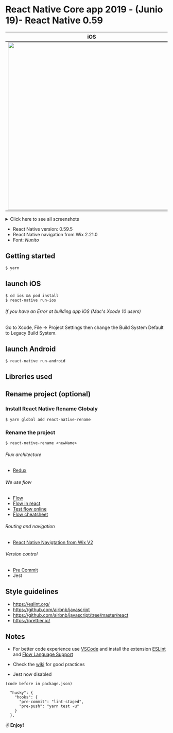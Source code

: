 # React Native Core app 2019 - (Junio 19)- React Native 0.59

| iOS | Android |
| --- | --- |
| <img width="520" src="https://user-images.githubusercontent.com/30802967/61081715-47045e00-a3fe-11e9-878c-f1f7c4f7b46f.png"> | <img width="435" src="https://user-images.githubusercontent.com/30802967/61081832-977bbb80-a3fe-11e9-8b16-03f7d8897114.png"> |

<details><summary>Click here to see all screenshots</summary>

<img width="520" src="https://user-images.githubusercontent.com/30802967/61081887-b5e1b700-a3fe-11e9-88a2-6ed5646d7fa3.png"> 
<img width="520" src="https://user-images.githubusercontent.com/30802967/61081890-b712e400-a3fe-11e9-8278-c982f6e94520.png">
<img width="435" src="https://user-images.githubusercontent.com/30802967/61081934-ceea6800-a3fe-11e9-82bb-cb2878b27fc5.png">
<img width="435" src="https://user-images.githubusercontent.com/30802967/61081940-cf82fe80-a3fe-11e9-9712-ec3cc1cf0ef7.png">
<img width="520" src="https://user-images.githubusercontent.com/30802967/61081935-ceea6800-a3fe-11e9-996d-57cf4152da0a.png">
<img width="520" src="https://user-images.githubusercontent.com/30802967/61081942-d01b9500-a3fe-11e9-9cf2-03559e9b263e.png">
<img width="435" src="https://user-images.githubusercontent.com/30802967/61081943-d01b9500-a3fe-11e9-8770-c1dd5001dc2c.png">
<img width="435" src="https://user-images.githubusercontent.com/30802967/61081936-ceea6800-a3fe-11e9-8336-062fb9dac99b.png">
<img width="520" src="https://user-images.githubusercontent.com/30802967/61081937-cf82fe80-a3fe-11e9-832c-d83e96137b2b.png">
<img width="520" src="https://user-images.githubusercontent.com/30802967/61081939-cf82fe80-a3fe-11e9-8e59-e0003648ce4a.png">
<img width="435" src="https://user-images.githubusercontent.com/30802967/61081938-cf82fe80-a3fe-11e9-92f9-ab97bb9f04c7.png">
<img width="435" src="https://user-images.githubusercontent.com/30802967/61081941-d01b9500-a3fe-11e9-8f67-65bf8e0182d9.png">
<img width="520" src="https://user-images.githubusercontent.com/30802967/61082440-d9f1c800-a3ff-11e9-9788-aa6ce7b6556d.png">
<img width="435" src="https://user-images.githubusercontent.com/30802967/61082460-e413c680-a3ff-11e9-86d6-91e04474c53c.png">
<img width="520" src="https://user-images.githubusercontent.com/30802967/61082469-ebd36b00-a3ff-11e9-8bef-e2bd8d846b1f.png">
<img width="520" src="https://user-images.githubusercontent.com/30802967/61082480-f261e280-a3ff-11e9-8744-200071d69dc0.png">
<img width="435" src="https://user-images.githubusercontent.com/30802967/61082497-fa218700-a3ff-11e9-920f-2ce6464cdca6.png">
<img width="435" src="https://user-images.githubusercontent.com/30802967/61082510-01e12b80-a400-11e9-8f82-56fc1de77106.png">

</details>






- React Native version: 0.59.5
- React Native navigation from Wix 2.21.0
- Font: _Nunito_

## Getting started

```
$ yarn
```

## launch iOS

```
$ cd ios && pod install
$ react-native run-ios
```

###### If you have an Error at building app iOS (Mac's Xcode 10 users)

Go to Xcode, File -> Project Settings then change the Build System Default to Legacy Build System.

## launch Android

`$ react-native run-android`

## Libreries used

## Rename project (optional)

### Install React Native Rename Globaly

```
$ yarn global add react-native-rename
```

### Rename the project

```
$ react-native-rename <newName>
```

###### Flux architecture

- [Redux](https://redux.js.org/introduction)

###### We use flow

- [Flow](https://flow.org/)
- [Flow in react](https://github.com/facebook/flow/tree/master/website/en/docs/react)
- [Test flow online](https://flow.org/try/)
- [Flow cheatsheet](https://www.saltycrane.com/flow-type-cheat-sheet/latest/)

###### Routing and navigation

- [React Native Navigtation from Wix V2](https://github.com/wix/react-native-navigation)

###### Version control

- [Pre Commit](https://github.com/pre-commit/pre-commit)
- Jest

## Style guidelines

- https://eslint.org/
- https://github.com/airbnb/javascript
- https://github.com/airbnb/javascript/tree/master/react
- https://prettier.io/

## Notes

- For better code experience use [VSCode](https://code.visualstudio.com/) and install the extension [ESLint](https://marketplace.visualstudio.com/items?itemName=dbaeumer.vscode-eslint) and [Flow Language Support](https://marketplace.visualstudio.com/items?itemName=flowtype.flow-for-vscode)

- Check the [wiki](https://github.com/javi10823/react-native-core-59/wiki) for good practices

- Jest now disabled

```
(code before in package.json)

  "husky": {
    "hooks": {
      "pre-commit": "lint-staged",
      "pre-push": "yarn test -u"
    }
  },

```

:v: **Enjoy!**
